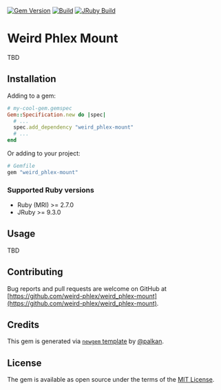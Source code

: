 [![Gem Version](https://badge.fury.io/rb/weird_phlex-mount.svg)](https://rubygems.org/gems/weird_phlex-mount)
[![Build](https://github.com/weird-phlex/weird_phlex-mount/workflows/Build/badge.svg)](https://github.com/palkan/weird_phlex-mount/actions)
[![JRuby Build](https://github.com/weird-phlex/weird_phlex-mount/workflows/JRuby%20Build/badge.svg)](https://github.com/weird-phlex/weird_phlex-mount/actions)

# Weird Phlex Mount

TBD

## Installation

Adding to a gem:

```ruby
# my-cool-gem.gemspec
Gem::Specification.new do |spec|
  # ...
  spec.add_dependency "weird_phlex-mount"
  # ...
end
```

Or adding to your project:

```ruby
# Gemfile
gem "weird_phlex-mount"
```

### Supported Ruby versions

- Ruby (MRI) >= 2.7.0
- JRuby >= 9.3.0

## Usage

TBD

## Contributing

Bug reports and pull requests are welcome on GitHub at [https://github.com/weird-phlex/weird_phlex-mount](https://github.com/weird-phlex/weird_phlex-mount).

## Credits

This gem is generated via [`newgem` template](https://github.com/palkan/newgem) by [@palkan](https://github.com/palkan).

## License

The gem is available as open source under the terms of the [MIT License](http://opensource.org/licenses/MIT).
